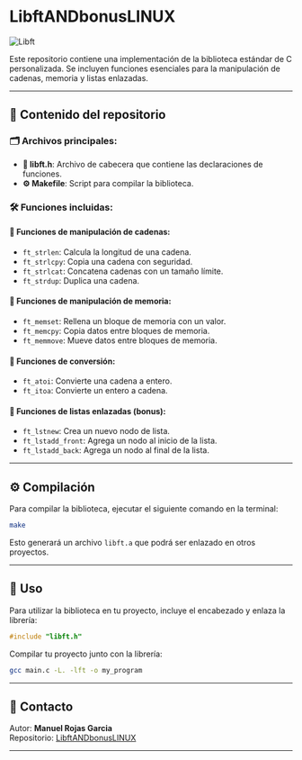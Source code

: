 # LibftANDbonusLINUX

![Libft](https://upload.wikimedia.org/wikipedia/commons/1/18/C_Programming_Language.svg)

Este repositorio contiene una implementación de la biblioteca estándar de C personalizada. Se incluyen funciones esenciales para la manipulación de cadenas, memoria y listas enlazadas.

---

## 📂 Contenido del repositorio

### 🗂️ Archivos principales:
- **📄 libft.h**: Archivo de cabecera que contiene las declaraciones de funciones.
- **⚙️ Makefile**: Script para compilar la biblioteca.

### 🛠️ Funciones incluidas:

#### 📝 Funciones de manipulación de cadenas:
- `ft_strlen`: Calcula la longitud de una cadena.
- `ft_strlcpy`: Copia una cadena con seguridad.
- `ft_strlcat`: Concatena cadenas con un tamaño límite.
- `ft_strdup`: Duplica una cadena.

#### 💾 Funciones de manipulación de memoria:
- `ft_memset`: Rellena un bloque de memoria con un valor.
- `ft_memcpy`: Copia datos entre bloques de memoria.
- `ft_memmove`: Mueve datos entre bloques de memoria.

#### 🔄 Funciones de conversión:
- `ft_atoi`: Convierte una cadena a entero.
- `ft_itoa`: Convierte un entero a cadena.

#### 🔗 Funciones de listas enlazadas (bonus):
- `ft_lstnew`: Crea un nuevo nodo de lista.
- `ft_lstadd_front`: Agrega un nodo al inicio de la lista.
- `ft_lstadd_back`: Agrega un nodo al final de la lista.

---

## ⚙️ Compilación

Para compilar la biblioteca, ejecutar el siguiente comando en la terminal:

```sh
make
```

Esto generará un archivo `libft.a` que podrá ser enlazado en otros proyectos.

---

## 🚀 Uso

Para utilizar la biblioteca en tu proyecto, incluye el encabezado y enlaza la librería:

```c
#include "libft.h"
```

Compilar tu proyecto junto con la librería:

```sh
gcc main.c -L. -lft -o my_program
```

---

## 📧 Contacto

Autor: **Manuel Rojas Garcia**  
Repositorio: [LibftANDbonusLINUX](https://github.com/ManuelRojasGarcia/LibftANDbonusLINUX)

---


